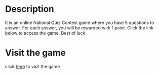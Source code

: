# Description
It is an online National Quiz Contest game where you have 5 questions to answer. For each answer, you will be rewarded with 1 point. Click the link below to access the game. Best of luck

# Visit the game 
click [here](https://national-quiz-contest.netlify.app/) to visit the game
